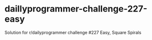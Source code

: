 # daillyprogrammer-challenge-227-easy
Solution for r/dailyprogrammer challenge #227 Easy, Square Spirals
